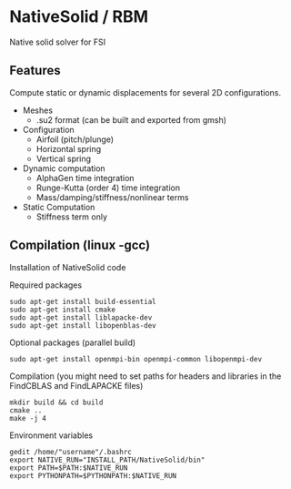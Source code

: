 # NativeSolid / RBM
Native solid solver for FSI

## Features
Compute static or dynamic displacements for several 2D configurations.

* Meshes
  - .su2 format (can be built and exported from gmsh)
* Configuration
  - Airfoil (pitch/plunge)
  - Horizontal spring
  - Vertical spring
* Dynamic computation
  - AlphaGen time integration
  - Runge-Kutta (order 4) time integration
  - Mass/damping/stiffness/nonlinear terms
* Static Computation
  - Stiffness term only

## Compilation (linux -gcc)

Installation of NativeSolid code

Required packages
```
sudo apt-get install build-essential
sudo apt-get install cmake
sudo apt-get install liblapacke-dev
sudo apt-get install libopenblas-dev
```
Optional packages (parallel build)
```
sudo apt-get install openmpi-bin openmpi-common libopenmpi-dev
```
Compilation (you might need to set paths for headers and libraries in the FindCBLAS and FindLAPACKE files)
```
mkdir build && cd build
cmake ..
make -j 4
```
Environment variables
```
gedit /home/"username"/.bashrc
export NATIVE_RUN="INSTALL_PATH/NativeSolid/bin"
export PATH=$PATH:$NATIVE_RUN
export PYTHONPATH=$PYTHONPATH:$NATIVE_RUN
```	
